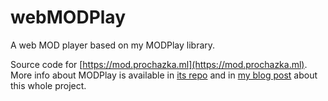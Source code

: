 # webMODPlay
A web MOD player based on my MODPlay library.

Source code for [https://mod.prochazka.ml](https://mod.prochazka.ml). More info about MODPlay is available in [its repo](https://github.com/prochazkaml/MODPlay) and in [my blog post](https://blog.prochazka.ml/index.php/article/modplay-journey) about this whole project.
